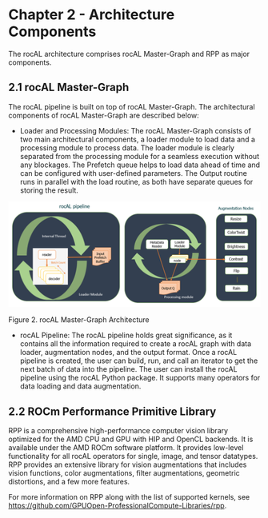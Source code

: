 # Chapter 2 - Architecture Components

The rocAL architecture comprises rocAL Master-Graph and RPP as major components.

## 2.1 rocAL Master-Graph

The rocAL pipeline is built on top of rocAL Master-Graph. The architectural components of rocAL Master-Graph are described below:

- Loader and Processing Modules: The rocAL Master-Graph consists of two main architectural components, a loader module to load data and a processing module to process data. The loader module is clearly separated from the processing module for a seamless execution without any blockages. The Prefetch queue helps to load data ahead of time and can be configured with user-defined parameters. The Output routine runs in parallel with the load routine, as both have separate queues for storing the result.

![rocAL Master-Graph Architecture](../data/ch2_arch.png)

Figure 2.	rocAL Master-Graph Architecture

- rocAL Pipeline: The rocAL pipeline holds great significance, as it contains all the information required to create a rocAL graph with data loader, augmentation nodes, and the output format. Once a rocAL pipeline is created, the user can build, run, and call an iterator to get the next batch of data into the pipeline. The user can install the rocAL pipeline using the rocAL Python package. It supports many operators for data loading and data augmentation.

## 2.2 ROCm Performance Primitive Library

RPP is a comprehensive high-performance computer vision library optimized for the AMD CPU and GPU with HIP and OpenCL backends. It is available under the AMD ROCm software platform. It provides low-level functionality for all rocAL operators for single, image, and tensor datatypes. RPP provides an extensive library for vision augmentations that includes vision functions, color augmentations, filter augmentations, geometric distortions, and a few more features. 

For more information on RPP along with the list of supported kernels, see https://github.com/GPUOpen-ProfessionalCompute-Libraries/rpp.
